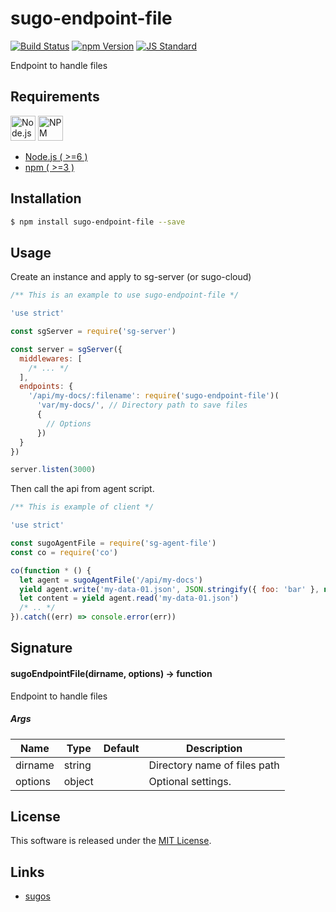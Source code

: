 sugo-endpoint-file
==========

<!---
This file is generated by ape-tmpl. Do not update manually.
--->

<!-- Badge Start -->
<a name="badges"></a>

[![Build Status][bd_travis_com_shield_url]][bd_travis_com_url]
[![npm Version][bd_npm_shield_url]][bd_npm_url]
[![JS Standard][bd_standard_shield_url]][bd_standard_url]

[bd_repo_url]: https://github.com/realglobe-Inc/sugo-endpoint-file
[bd_travis_url]: http://travis-ci.org/realglobe-Inc/sugo-endpoint-file
[bd_travis_shield_url]: http://img.shields.io/travis/realglobe-Inc/sugo-endpoint-file.svg?style=flat
[bd_travis_com_url]: http://travis-ci.com/realglobe-Inc/sugo-endpoint-file
[bd_travis_com_shield_url]: https://api.travis-ci.com/realglobe-Inc/sugo-endpoint-file.svg?token=aeFzCpBZebyaRijpCFmm
[bd_license_url]: https://github.com/realglobe-Inc/sugo-endpoint-file/blob/master/LICENSE
[bd_codeclimate_url]: http://codeclimate.com/github/realglobe-Inc/sugo-endpoint-file
[bd_codeclimate_shield_url]: http://img.shields.io/codeclimate/github/realglobe-Inc/sugo-endpoint-file.svg?style=flat
[bd_codeclimate_coverage_shield_url]: http://img.shields.io/codeclimate/coverage/github/realglobe-Inc/sugo-endpoint-file.svg?style=flat
[bd_gemnasium_url]: https://gemnasium.com/realglobe-Inc/sugo-endpoint-file
[bd_gemnasium_shield_url]: https://gemnasium.com/realglobe-Inc/sugo-endpoint-file.svg
[bd_npm_url]: http://www.npmjs.org/package/sugo-endpoint-file
[bd_npm_shield_url]: http://img.shields.io/npm/v/sugo-endpoint-file.svg?style=flat
[bd_standard_url]: http://standardjs.com/
[bd_standard_shield_url]: https://img.shields.io/badge/code%20style-standard-brightgreen.svg

<!-- Badge End -->


<!-- Description Start -->
<a name="description"></a>

Endpoint to handle files

<!-- Description End -->


<!-- Overview Start -->
<a name="overview"></a>



<!-- Overview End -->


<!-- Sections Start -->
<a name="sections"></a>

<!-- Section from "doc/guides/00.Requirements.md.hbs" Start -->

<a name="section-doc-guides-00-requirements-md"></a>
Requirements
-----

<a href="https://nodejs.org">
  <img src="https://realglobe-inc.github.io/sugos-assets/images/nodejs-banner.png"
       alt="Node.js"
       height="40"
       style="height:40px"
  /></a>
<a href="https://docs.npmjs.com/">
  <img src="https://realglobe-inc.github.io/sugos-assets/images/npm-banner.png"
       alt="NPM"
       height="40"
       style="height:40px"
  /></a>

+ [Node.js ( >=6 )][node_download_url]
+ [npm ( >=3 )][npm_url]

[node_download_url]: https://nodejs.org/en/download/
[npm_url]: https://docs.npmjs.com/


<!-- Section from "doc/guides/00.Requirements.md.hbs" End -->

<!-- Section from "doc/guides/01.Installation.md.hbs" Start -->

<a name="section-doc-guides-01-installation-md"></a>
Installation
-----

```bash
$ npm install sugo-endpoint-file --save
```


<!-- Section from "doc/guides/01.Installation.md.hbs" End -->

<!-- Section from "doc/guides/02.Usage.md.hbs" Start -->

<a name="section-doc-guides-02-usage-md"></a>
Usage
---------

Create an instance and apply to sg-server (or sugo-cloud)

```javascript
/** This is an example to use sugo-endpoint-file */

'use strict'

const sgServer = require('sg-server')

const server = sgServer({
  middlewares: [
    /* ... */
  ],
  endpoints: {
    '/api/my-docs/:filename': require('sugo-endpoint-file')(
      'var/my-docs/', // Directory path to save files
      {
        // Options
      })
  }
})

server.listen(3000)


```

Then call the api from agent script.

```javascript
/** This is example of client */

'use strict'

const sugoAgentFile = require('sg-agent-file')
const co = require('co')

co(function * () {
  let agent = sugoAgentFile('/api/my-docs')
  yield agent.write('my-data-01.json', JSON.stringify({ foo: 'bar' }, null, 2))
  let content = yield agent.read('my-data-01.json')
  /* .. */
}).catch((err) => console.error(err))

```

<!-- Section from "doc/guides/02.Usage.md.hbs" End -->

<!-- Section from "doc/guides/03.Signature.md.hbs" Start -->

<a name="section-doc-guides-03-signature-md"></a>
Signature
-------

#### sugoEndpointFile(dirname, options) -> function

Endpoint to handle files

##### Args

| Name | Type | Default | Description |
| --- | ---- | --- | --- |
| dirname | string  |  | Directory name of files path |
| options | object  |  | Optional settings. |


<!-- Section from "doc/guides/03.Signature.md.hbs" End -->


<!-- Sections Start -->


<!-- LICENSE Start -->
<a name="license"></a>

License
-------
This software is released under the [MIT License](https://github.com/realglobe-Inc/sugo-endpoint-file/blob/master/LICENSE).

<!-- LICENSE End -->


<!-- Links Start -->
<a name="links"></a>

Links
------

+ [sugos](https://github.com/realglobe-Inc/sugos)

<!-- Links End -->
